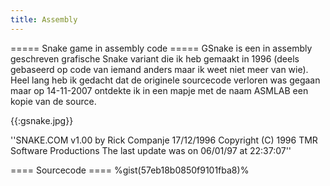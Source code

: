 ```yaml
---
title: Assembly
---
```


===== Snake game in assembly code =====
GSnake is een in assembly geschreven grafische Snake variant die ik heb gemaakt in 1996 (deels gebaseerd op code van iemand anders maar ik weet niet meer van wie). Heel lang heb ik gedacht dat de originele sourcecode verloren was gegaan maar op 14-11-2007 ontdekte ik in een mapje met de naam ASMLAB een kopie van de source.

{{:gsnake.jpg}}

''SNAKE.COM v1.00  by Rick Companje 17/12/1996
Copyright (C) 1996  TMR Software Productions
The last update was on 06/01/97 at 22:37:07''

==== Sourcecode ====
%gist(57eb18b0850f9101fba8)%
